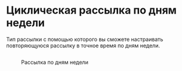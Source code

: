 # Циклическая рассылка по дням недели

Тип рассылки с помощью которого вы сможете настраивать повторяющуюся рассылку в точное время по дням недели.

<figure><img src="../../.gitbook/assets/image (66).png" alt=""><figcaption><p>Рассылка по дням недели</p></figcaption></figure>
